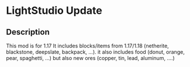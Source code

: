 # LightStudio Update
## Description

This mod is for 1.17
It includes blocks/items from 1.17/1.18 (netherite, blackstone, deepslate, backpack, ...). 
it also includes food (donut, orange, pear, spaghetti, ...) but also new ores (copper, tin, lead, aluminum, ....)
